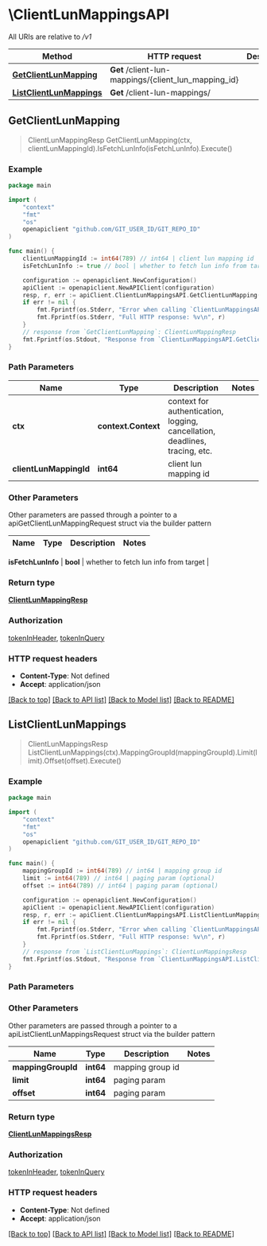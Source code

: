 # \ClientLunMappingsAPI

All URIs are relative to */v1*

Method | HTTP request | Description
------------- | ------------- | -------------
[**GetClientLunMapping**](ClientLunMappingsAPI.md#GetClientLunMapping) | **Get** /client-lun-mappings/{client_lun_mapping_id} | 
[**ListClientLunMappings**](ClientLunMappingsAPI.md#ListClientLunMappings) | **Get** /client-lun-mappings/ | 



## GetClientLunMapping

> ClientLunMappingResp GetClientLunMapping(ctx, clientLunMappingId).IsFetchLunInfo(isFetchLunInfo).Execute()





### Example

```go
package main

import (
	"context"
	"fmt"
	"os"
	openapiclient "github.com/GIT_USER_ID/GIT_REPO_ID"
)

func main() {
	clientLunMappingId := int64(789) // int64 | client lun mapping id
	isFetchLunInfo := true // bool | whether to fetch lun info from target (optional)

	configuration := openapiclient.NewConfiguration()
	apiClient := openapiclient.NewAPIClient(configuration)
	resp, r, err := apiClient.ClientLunMappingsAPI.GetClientLunMapping(context.Background(), clientLunMappingId).IsFetchLunInfo(isFetchLunInfo).Execute()
	if err != nil {
		fmt.Fprintf(os.Stderr, "Error when calling `ClientLunMappingsAPI.GetClientLunMapping``: %v\n", err)
		fmt.Fprintf(os.Stderr, "Full HTTP response: %v\n", r)
	}
	// response from `GetClientLunMapping`: ClientLunMappingResp
	fmt.Fprintf(os.Stdout, "Response from `ClientLunMappingsAPI.GetClientLunMapping`: %v\n", resp)
}
```

### Path Parameters


Name | Type | Description  | Notes
------------- | ------------- | ------------- | -------------
**ctx** | **context.Context** | context for authentication, logging, cancellation, deadlines, tracing, etc.
**clientLunMappingId** | **int64** | client lun mapping id | 

### Other Parameters

Other parameters are passed through a pointer to a apiGetClientLunMappingRequest struct via the builder pattern


Name | Type | Description  | Notes
------------- | ------------- | ------------- | -------------

 **isFetchLunInfo** | **bool** | whether to fetch lun info from target | 

### Return type

[**ClientLunMappingResp**](ClientLunMappingResp.md)

### Authorization

[tokenInHeader](../README.md#tokenInHeader), [tokenInQuery](../README.md#tokenInQuery)

### HTTP request headers

- **Content-Type**: Not defined
- **Accept**: application/json

[[Back to top]](#) [[Back to API list]](../README.md#documentation-for-api-endpoints)
[[Back to Model list]](../README.md#documentation-for-models)
[[Back to README]](../README.md)


## ListClientLunMappings

> ClientLunMappingsResp ListClientLunMappings(ctx).MappingGroupId(mappingGroupId).Limit(limit).Offset(offset).Execute()





### Example

```go
package main

import (
	"context"
	"fmt"
	"os"
	openapiclient "github.com/GIT_USER_ID/GIT_REPO_ID"
)

func main() {
	mappingGroupId := int64(789) // int64 | mapping group id
	limit := int64(789) // int64 | paging param (optional)
	offset := int64(789) // int64 | paging param (optional)

	configuration := openapiclient.NewConfiguration()
	apiClient := openapiclient.NewAPIClient(configuration)
	resp, r, err := apiClient.ClientLunMappingsAPI.ListClientLunMappings(context.Background()).MappingGroupId(mappingGroupId).Limit(limit).Offset(offset).Execute()
	if err != nil {
		fmt.Fprintf(os.Stderr, "Error when calling `ClientLunMappingsAPI.ListClientLunMappings``: %v\n", err)
		fmt.Fprintf(os.Stderr, "Full HTTP response: %v\n", r)
	}
	// response from `ListClientLunMappings`: ClientLunMappingsResp
	fmt.Fprintf(os.Stdout, "Response from `ClientLunMappingsAPI.ListClientLunMappings`: %v\n", resp)
}
```

### Path Parameters



### Other Parameters

Other parameters are passed through a pointer to a apiListClientLunMappingsRequest struct via the builder pattern


Name | Type | Description  | Notes
------------- | ------------- | ------------- | -------------
 **mappingGroupId** | **int64** | mapping group id | 
 **limit** | **int64** | paging param | 
 **offset** | **int64** | paging param | 

### Return type

[**ClientLunMappingsResp**](ClientLunMappingsResp.md)

### Authorization

[tokenInHeader](../README.md#tokenInHeader), [tokenInQuery](../README.md#tokenInQuery)

### HTTP request headers

- **Content-Type**: Not defined
- **Accept**: application/json

[[Back to top]](#) [[Back to API list]](../README.md#documentation-for-api-endpoints)
[[Back to Model list]](../README.md#documentation-for-models)
[[Back to README]](../README.md)

